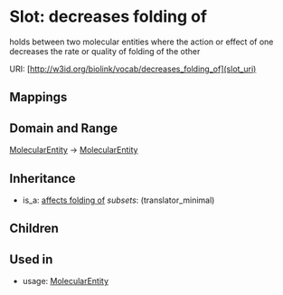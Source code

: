 # Slot: decreases folding of


holds between two molecular entities where the action or effect of one decreases the rate or quality of folding of the other

URI: [http://w3id.org/biolink/vocab/decreases_folding_of](slot_uri)
## Mappings

## Domain and Range

[MolecularEntity](MolecularEntity.md) -> [MolecularEntity](MolecularEntity.md)
## Inheritance

 *  is_a: [affects folding of](affects_folding_of.md) *subsets*: (translator_minimal)
## Children

## Used in

 *  usage: [MolecularEntity](MolecularEntity.md)
